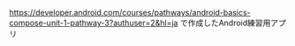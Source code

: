 https://developer.android.com/courses/pathways/android-basics-compose-unit-1-pathway-3?authuser=2&hl=ja で作成したAndroid練習用アプリ
